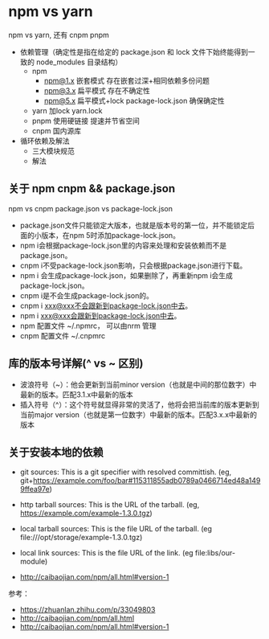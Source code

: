 # npm vs yarn

npm vs yarn, 还有 cnpm pnpm

- 依赖管理（确定性是指在给定的 package.json 和 lock 文件下始终能得到一致的 node_modules 目录结构）
  - npm
    - npm@1.x 嵌套模式 存在嵌套过深+相同依赖多份问题
    - npm@3.x 扁平模式 存在不确定性
    - npm@5.x 扁平模式+lock package-lock.json 确保确定性
  - yarn 加lock yarn.lock
  - pnpm 使用硬链接 提速并节省空间
  - cnpm 国内源库
- 循环依赖及解法
  - 三大模块规范
  - 解法

## 关于 npm cnpm && package.json

npm vs cnpm
package.json vs package-lock.json

- package.json文件只能锁定大版本，也就是版本号的第一位，并不能锁定后面的小版本，在npm 5时添加package-lock.json。
- npm i会根据package-lock.json里的内容来处理和安装依赖而不是package.json。
- cnpm i不受package-lock.json影响，只会根据package.json进行下载。
- npm i 会生成package-lock.json，如果删除了，再重新npm i会生成package-lock.json。
- cnpm i是不会生成package-lock.json的。
- cnpm i xxx@xxx不会跟新到package-lock.json中去。
- npm i xxx@xxx会跟新到package-lock.json中去。
- npm 配置文件 ~/.npmrc， 可以由nrm 管理
- cnpm 配置文件 ~/.cnpmrc

## 库的版本号详解(^ vs ~ 区别)

- 波浪符号（~）：他会更新到当前minor version（也就是中间的那位数字）中最新的版本。匹配3.1.x中最新的版本
- 插入符号（^）：这个符号就显得非常的灵活了，他将会把当前库的版本更新到当前major version（也就是第一位数字）中最新的版本。匹配3.x.x中最新的版本

## 关于安装本地的依赖

- git sources: This is a git specifier with resolved committish. (eg, git+https://example.com/foo/bar#115311855adb0789a0466714ed48a1499ffea97e)
- http tarball sources: This is the URL of the tarball. (eg, https://example.com/example-1.3.0.tgz)
- local tarball sources: This is the file URL of the tarball. (eg file:///opt/storage/example-1.3.0.tgz)
- local link sources: This is the file URL of the link. (eg file:libs/our-module)

- http://caibaojian.com/npm/all.html#version-1

参考：

- https://zhuanlan.zhihu.com/p/33049803
- http://caibaojian.com/npm/all.html
- http://caibaojian.com/npm/all.html#version-1
